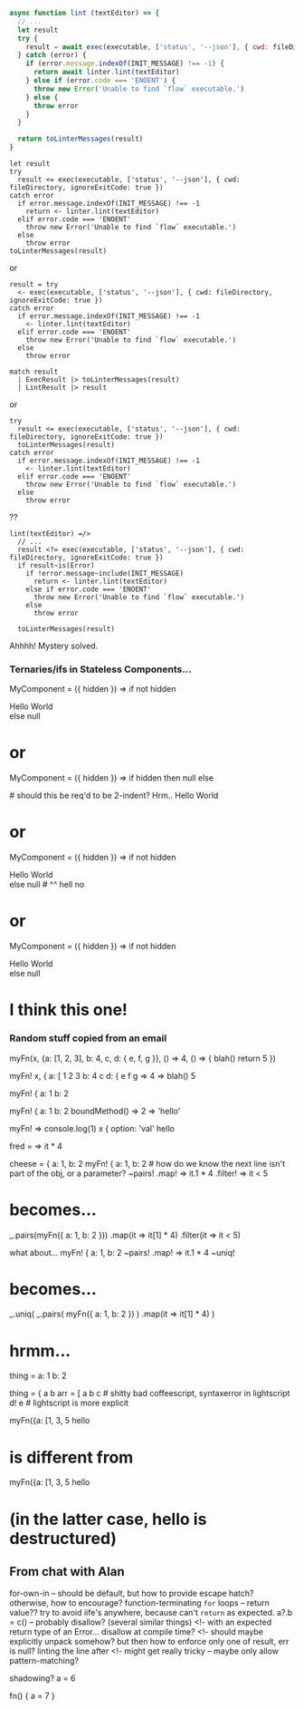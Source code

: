 ```js
async function lint (textEditor) => {
  // ...
  let result
  try {
    result = await exec(executable, ['status', '--json'], { cwd: fileDirectory, ignoreExitCode: true })
  } catch (error) {
    if (error.message.indexOf(INIT_MESSAGE) !== -1) {
      return await linter.lint(textEditor)
    } else if (error.code === 'ENOENT') {
      throw new Error('Unable to find `flow` executable.')
    } else {
      throw error
    }
  }

  return toLinterMessages(result)
}
```

```lightscript
let result
try
  result <= exec(executable, ['status', '--json'], { cwd: fileDirectory, ignoreExitCode: true })
catch error
  if error.message.indexOf(INIT_MESSAGE) !== -1
    return <- linter.lint(textEditor)
  elif error.code === 'ENOENT'
    throw new Error('Unable to find `flow` executable.')
  else
    throw error
toLinterMessages(result)
```
or
```lightscript
result = try
  <- exec(executable, ['status', '--json'], { cwd: fileDirectory, ignoreExitCode: true })
catch error
  if error.message.indexOf(INIT_MESSAGE) !== -1
    <- linter.lint(textEditor)
  elif error.code === 'ENOENT'
    throw new Error('Unable to find `flow` executable.')
  else
    throw error

match result
  | ExecResult |> toLinterMessages(result)
  | LintResult |> result
```
or
```lightscript
try
  result <= exec(executable, ['status', '--json'], { cwd: fileDirectory, ignoreExitCode: true })
  toLinterMessages(result)
catch error
  if error.message.indexOf(INIT_MESSAGE) !== -1
    <- linter.lint(textEditor)
  elif error.code === 'ENOENT'
    throw new Error('Unable to find `flow` executable.')
  else
    throw error
```
??
```
lint(textEditor) =/>
  // ...
  result <?= exec(executable, ['status', '--json'], { cwd: fileDirectory, ignoreExitCode: true })
  if result~is(Error)
    if !error.message~include(INIT_MESSAGE)
      return <- linter.lint(textEditor)
    else if error.code === 'ENOENT'
      throw new Error('Unable to find `flow` executable.')
    else 
      throw error

  toLinterMessages(result)
```
Ahhhh! Mystery solved.




### Ternaries/ifs in Stateless Components...

MyComponent = ({ hidden }) => if not hidden
    <div>
      Hello World
    </div>
  else null

# or

MyComponent = ({ hidden }) => if hidden then null else
  <div>  # should this be req'd to be 2-indent? Hrm..
    Hello World
  </div>

# or

MyComponent = ({ hidden }) => if not hidden
  <div>
    Hello World
  </div>
else null
# ^^ hell no

# or

MyComponent = ({ hidden }) =>
  if not hidden
    <div>
      Hello World
    </div>
  else null
# I think this one!



### Random stuff copied from an email

myFn(x, {a: [1, 2, 3], b: 4, c, d: { e, f, g }}, () => 4, () => {
  blah()
  return 5
})

myFn! x, {
    a: [
      1
      2
      3
    b: 4
    c
    d: {
      e
      f
      g
  => 4
  =>
    blah()
    5

myFn! {
  a: 1
  b: 2

myFn! {
    a: 1
    b: 2
    boundMethod() =>
      2
  => 'hello'

myFn! =>
    console.log(1)
    x
  {
    option: 'val'
    hello

fred = =>
  it * 4

cheese = { a: 1, b: 2
myFn! { a: 1, b: 2  # how do we know the next line isn't part of the obj, or a parameter?
  ~pairs!
  .map! => it.1 * 4
  .filter! => it < 5

# becomes...

_.pairs(myFn({ a: 1, b: 2 }))
  .map(it => it[1] * 4)
  .filter(it => it < 5)

what about...
myFn! { a: 1, b: 2
  ~pairs!
  .map! => it.1 * 4
  ~uniq!
# becomes...
_.uniq(
  _.pairs(
      myFn({ a: 1, b: 2 })
    )
    .map(it => it[1] * 4)
)
# hrmm...

thing =
  a: 1
  b: 2

thing = {
  a
  b
arr = [
  a
  b c  # shitty bad coffeescript, syntaxerror in lightscript
  d! e # lightscript is more explicit


myFn({a: [1, 3, 5
  hello
# is different from
myFn({a: [1, 3, 5
    hello
# (in the latter case, hello is destructured)






## From chat with Alan
for-own-in – should be default, but how to provide escape hatch?
  otherwise, how to encourage?
function-terminating `for` loops – return value??
try to avoid iife's anywhere, because can't `return` as expected.
a?.b = c() – probably disallow? (several similar things)
<!- with an expected return type of an Error... disallow at compile time?
<!- should maybe explicitly unpack somehow? but then how to enforce only one of result, err is null?
linting the line after <!- might get really tricky – maybe only allow pattern-matching?


shadowing?
a = 6

fn() {
  a = 7
}



